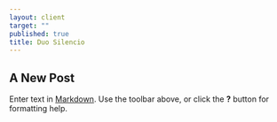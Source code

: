 ```yaml
---
layout: client
target: ""
published: true
title: Duo Silencio
---
```


## A New Post

Enter text in [Markdown](http://daringfireball.net/projects/markdown/). Use the toolbar above, or click the **?** button for formatting help.
